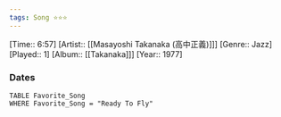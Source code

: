 ```yaml
---
tags: Song ⭐⭐⭐ 
---
```

[Time:: 6:57]
[Artist:: [[Masayoshi Takanaka (高中正義)]]]
[Genre:: Jazz]
[Played:: 1]
[Album:: [[Takanaka]]]
[Year:: 1977]
### Dates
````dataview
TABLE Favorite_Song
WHERE Favorite_Song = "Ready To Fly"
````
